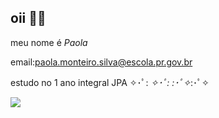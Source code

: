 ## oii 🩷💮
meu nome é *Paola*

email:paola.monteiro.silva@escola.pr.gov.br 

estudo no 1 ano integral JPA
✧･ﾟ: *✧･ﾟ:* *:･ﾟ✧*:･ﾟ✧

![](https://media.giphy.com/media/5Jmxi8Le6ePGo/giphy.gif?cid=ecf05e47oxliq43fofmmjkdjjuxaqslp1uwmnfukoyf5cy35&ep=v1_gifs_related&rid=giphy.gif&ct=g)





<!--
**paolaaaaaaaaaaaa/paolaaaaaaaaaaaa** is a ✨ _special_ ✨ repository because its `README.md` (this file) appears on your GitHub profile.

Here are some ideas to get you started:

- 🔭 I’m currently working on ...
- 🌱 I’m currently learning ...
- 👯 I’m looking to collaborate on ...
- 🤔 I’m looking for help with ...
- 💬 Ask me about ...
- 📫 How to reach me: ...
- 😄 Pronouns: ...
- ⚡ Fun fact: ...
-->
